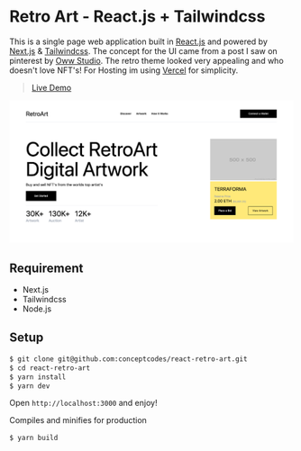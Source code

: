 # Retro Art - React.js + Tailwindcss
This is a single page web application built in [React.js](https://reactjs.org) and powered by [Next.js](https://nextjs.org) & [Tailwindcss](https://tailwindcss.com). The concept for the UI came from a post I saw on pinterest by [Oww Studio](https://dribbble.com/shots/15865317-RetroArt-NFT-Markerplace-Header-Exploration). The retro theme looked very appealing and who doesn't love NFT's! For Hosting im using [Vercel](https://vercel.com) for simplicity.

> [Live Demo](https://react-retro-art.vercel.app/)

![demo_screenshot](./demo.png)

## Requirement
- Next.js
- Tailwindcss
- Node.js

## Setup

```
$ git clone git@github.com:conceptcodes/react-retro-art.git
$ cd react-retro-art
$ yarn install
$ yarn dev
```
Open `http://localhost:3000` and enjoy!


Compiles and minifies for production
```
$ yarn build
```






